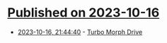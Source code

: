 # [Published on 2023-10-16](index.md)

* [2023-10-16, 21:44:40](https://lobste.rs/s/mdicrw/turbo_morph_drive) - [Turbo Morph Drive](https://evilmartians.com/chronicles/the-future-of-full-stack-rails-turbo-morph-drive)
